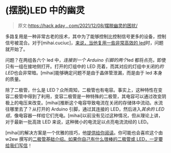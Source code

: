 # (摆脱)LED 中的幽灵

> 原文:[https://hack aday . com/2021/12/08/摆脱幽灵的困扰/](https://hackaday.com/2021/12/08/getting-rid-of-the-ghost-in-the-led/)

多路复用是一种非常古老的技术，其中为了能够控制比控制信号更多的设备，控制信号被混合。对于[mihai.cuciuc]，[来说，当他复用一些非常高效的 led](https://hackaday.io/project/182520-deghosting-multiplexed-leds/details)时，问题就开始了。

问题？在两组各六个 led 中，*连接到一个 Arduino 引脚的两个*led 都将点亮，即使只有一组在接地侧打开。打开的灯组中的 LED 亮着，而其对应的灯组中关闭的*的 LED*也会非常暗。[mihai]能够确定问题不是由于晶体管泄漏，而是由于 led 本身的质量。

除了二极管，什么是 LED？众所周知，二极管也有电容。事实上，这种特性在变容二极管中得到了利用，变容二极管是一种特殊的二极管，其电容可以通过改变阴极上的电压来改变。[mihai]推断这个电容导致电流在关闭的存储体中流动。水流往哪里去了？从打开的 Arduino 引脚，通过其连接的 LED，然后进入*其余的 LED 组*，像电容器一样给它们充电。[mihai]以前没有见过这种情况，但从理论上讲，对于最新一批高效 LED 来说，这种微小的电流足以点亮电流流经的 LED。

[mihai]的解决方案是一个优雅的技巧，他[提供给你阅读](https://hackaday.io/project/182520-deghosting-multiplexed-leds/details)。你可能也会喜欢这个由 w2ew 撰写的[二极管基础介绍。如果你自己有什么很棒的二极管或 LED，一定要](https://hackaday.com/2019/11/11/diode-basics-by-w2aew/)[给我们写信](https://hackaday.com/submit-a-tip/)！